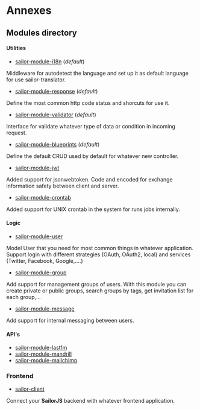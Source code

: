 # Annexes

## Modules directory

#### Utilities


- [sailor-module-i18n](https://github.com/sailorjs/sailor-module-i18n) (*default*)

Middleware for autodetect the language and set up it as default language for use sailor-translator.

- [sailor-module-response](https://github.com/sailorjs/sailor-module-response) (*default*)

Define the most common http code status and shorcuts for use it.

- [sailor-module-validator](https://github.com/sailorjs/sailor-module-validator) (*default*)

Interface for validate whatever type of data or condition in incoming request.

- [sailor-module-blueprints](https://github.com/sailorjs/sailor-module-blueprints) (*default*)

Define the default CRUD used by default for whatever new controller.

- [sailor-module-jwt](https://github.com/sailorjs/sailor-module-jsonwebtoken)

Added support for jsonwebtoken. Code and encoded for exchange information safety between client and server.

- [sailor-module-crontab](https://github.com/sailorjs/sailor-module-crontab)

Added support for UNIX crontab in the system for runs jobs internally.


#### Logic

- [sailor-module-user](https://github.com/sailorjs/sailor-module-user)

Model User that you need for most common things in whatever application. Support login with different strategies (OAuth, OAuth2, local) and services (Twitter, Facebook, Google,....)

- [sailor-module-group](https://github.com/sailorjs/sailor-group)


Add support for management groups of users. With this module you can create private or public groups, search groups by tags, get invitation list for each group,...

- [sailor-module-message](https://github.com/sailorjs/sailor-module-message)

Add support for internal messaging between users.

#### API's

- [sailor-module-lastfm](https://github.com/sailorjs/sailor-module-lastfm)
- [sailor-module-mandrill](https://github.com/sailorjs/sailor-module-mandrill)
- [sailor-module-mailchimp](https://github.com/sailorjs/sailor-module-mailchimp)

### Frontend

- [sailor-client](https://github.com/sailorjs/sailor-client)

Connect your **SailorJS** backend with whatever frontend application.
